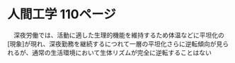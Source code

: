 # 人間工学 110ページ
　深夜労働では、活動に適した生理的機能を維持するため体温などに平坦化の[現象]が現れ、深夜勤務を継続するにつれて一層の平坦化さらに逆転傾向が見られるが、通常の生活環境において生体リズムが完全に逆転することはない
